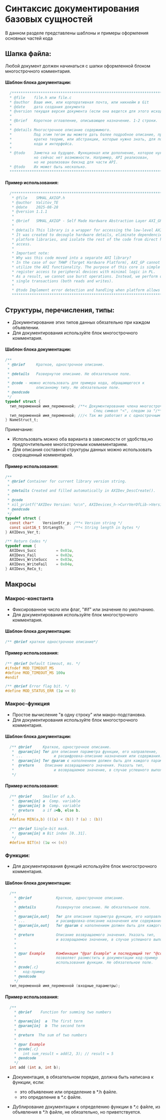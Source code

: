 # Синтаксис документирования базовых сущностей
В данном разделе представлены шаблоны и примеры оформления основных частей кода

## Шапка файла:
  Любой документ должен начинаться с шапки оформленной блоком многострочного комментария. 

#### Шаблон блока документации:

  ```C
    /******************************************************************************
    * @file    file.h или file.c
    * @author  Ваше имя, или корпоративная почта, или никнейм в Git
    * @date    дата создания документа
    * @version текущая версия документа (если она ведется для этого исходника)
    *
    * @brief   Короткое оглавление, описывающее назначение. 1-2 строки.
    *
    * @details Многострочное описание содержимого.
    *          Под этим тегом вы можете дать более подробное описание, привести
    *          кратко теорию, или абстракции, которые нужно знать, для понимания
    *          кода и интерфейса. 
    *
    * @todo    Заметка на будущее. Функционал или дополнение, которое нужно сделать,
               но сейчас нет возможности. Например, API реализован, 
               но не реализован бекэнд для части API.
    * @todo    Их может быть несколько. 
    ******************************************************************************/
  ```

#### Пример использования:
  ```C
    /******************************************************************************
     * @file    SMHAL_AXIGP.h
     * @author  Valitov_TE
     * @date    2025-08-28
     * @version 1.1.1
     *
     * @brief   SMHAL_AXIGP - Self Made Hardware Abstraction Layer AXI_GP
     *
     * @details This library is a wrapper for accessing the low-level AXI GP bus.
     * It was created to decouple hardware details, eliminate dependencies on
     * platform libraries, and isolate the rest of the code from direct hardware
     * access.
     *
     * Important note:
     * Why was this code moved into a separate AXI library?
     * In the case of our THWP (Target Hardware Platform), AXI_GP cannot fully
     * utilize the AXI functionality. The purpose of this core is simple
     * register access to peripheral devices with minimal logic in PL.
     * As a result, we cannot use burst operations. Instead, we perform only
     * single transactions (both reads and writes).
     *
     * @todo Implement error detection and handling when platform allows it.
     ******************************************************************************/
  ```

## Структуры, перечисления, типы:
  * Документирование этих типов данных обязательно при каждом объявлении.
  * Для документирования используйте блок многострочного комментария. 

#### Шаблон блока документации:
  ```C
  /**
   * @brief     Краткое, однострочное описание.
   *
   * @details   Развернутое описание. Не обязательное поле.
   *
   * @code - можно использовать для примера кода, обращающегося к
   *            описанному типу. Не обязательное поле.
   * @endcode
   */
  typedef struct {
    тип_переменной имя_переменной; /**< Документирование члена многострочным комментарием. 
                                          Спец символ "<", следом за "/**" */
    тип_переменной имя_переменной; ///< Так же работает и с однострочным комментарием
  } NameStruct_t;
  ```
  Примечание: 
  * Использовать можно оба варианта в зависимости от удобства,но предпочтительнее многострочным коммементарием.  
  * Для описания составной структуры данных можно использовать сокращенный комментарий.

#### Пример использования:
```C
/**
 * @brief Container for current library version string.
 *
 * @details Created and filled automatically in AXIDev_DescCreate().
 *
 * @code
 * xil_printf("AXIDev Version: %s\n", AXIDevices_h->CurrVerOfLib->VersionStr_p);
 * @endcode
 */
typedef struct {
  const char*    VersionStr_p; /**< Version string */
  const uint16_t StrLength;    /**< String length in bytes */
} AXIDevs_Ver_t;

/** Return Codes */
typedef enum {
  AXIDevs_Succ         = 0x01u,
  AXIDevs_Fail         = 0x02u,
  AXIDevs_WriteSucc    = 0x03u,
  AXIDevs_WriteFail    = 0x04u,
} AXIDevs_ReCo_t;
```  

## Макросы

### Макрос-константа
  * Фиксированное число или флаг, "#if" или значение по умолчанию.
  * Для документирования используйте блок многострочного комментария.
  
  
#### Шаблон блока документации:
  ```C
  /** @brief краткое однострочное описание*/
  ```

#### Пример использования:
  ```C
  /** @brief Default timeout, ms. */
  #ifndef MOD_TIMEOUT_MS
  #define MOD_TIMEOUT_MS 100u
  #endif

  /** @brief Error flag bit. */
  #define MOD_STATUS_ERR (1u << 0)
  ```

### Макрос-функция
  * Простое вычисление "в одну строку" или макро-подстановка.
  * Для документирования используйте блок многострочного комментария.

#### Шаблон блока документации:
```C
  /** @brief     Краткое, однострочное описание.
   *  @param[in] Тег для описания параметра функции, его направление,
   * ...              и расшифровка-описание назначения или содержания.
   *  @param[in] Тег @param с наполнением должен быть для каждого параметра
   *  @return     Описание возвращаемого значения. Указать тип, 
   *                  и возвращаемое значение, в случае успешного выполнения.
   */
```
#### Пример использования:
```C
  /** @brief     Smaller of a,b.
   *  @param[in] a  Comp. variable
   *  @param[in] b  Comp. variable
   *  @return    a if a<b, else b.
   */
  #define MIN(a,b) (((a) < (b)) ? (a) : (b))
  
  /** @brief Single-bit mask.
   *  @param[in] n Bit index [0..31].
   */
  #define BIT(n) (1u << (n))
```

### Функции:
  * Для документирования функций используйте блок многострочного 
    комментария.
#### Шаблон блока документации:
```C
  /**
    * @brief           Краткое, однострочное описание.
    *
    * @details         Развернутое описание. Не обязательное поле.
    *
    * @param[in,out]   Тег для описания параметра функции, его направление,
    * ...              и расшифровка-описание назначения или содержания.
    * @param[in,out]   Тег @param с наполнением должен быть для каждого параметра
    *
    * @return          Описание возвращаемого значения. Указать тип, 
    *                  и возвращаемое значение, в случае успешного выполнения.
    *
    *
    * @par Example     Комбинация "@par Example" и последующий тег "@code"
    *                  позволяет разместить в документации код-пример
    *                  использования функции. Не обязательное поле.
    * @code{.c}
    *   код-пример
    * @endcode
    */
  тип_переменной имя_переменной (входные_параметры);
```
#### Пример использования:
```C
  /**
    * @brief    Function for summing two numbers
    *
    * @param[in]  a  The first term
    * @param[in]  b  The second term
    *
    * @return  The sum of two numbers
    *
    * @par Example
    * @code{.c}
    *   int sum_result = add(2, 3); // result = 5
    * @endcode
    */
  int add (int a, int b);
```
* Документация, в обязательном порядке, должна быть написана к функции, если:
  - это объявление или определение в \*.h файле.
  - это определение в \*.с файле.

* Дублирование документации к определению функции в \*.с файле,
  из объявления в \*.h файле, не обязательно, но приветствуется.
